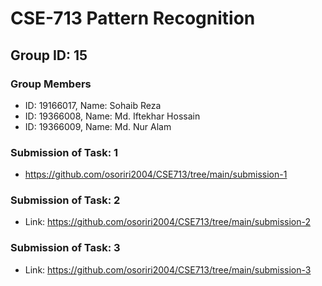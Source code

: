 # CSE-713 Pattern Recognition
## Group ID: 15
### Group Members
- ID: 19166017, Name: Sohaib Reza
- ID: 19366008, Name: Md. Iftekhar Hossain
- ID: 19366009, Name: Md. Nur Alam

### Submission of Task: 1
- https://github.com/osoriri2004/CSE713/tree/main/submission-1

### Submission of Task: 2
- Link: https://github.com/osoriri2004/CSE713/tree/main/submission-2

### Submission of Task: 3
- Link: https://github.com/osoriri2004/CSE713/tree/main/submission-3